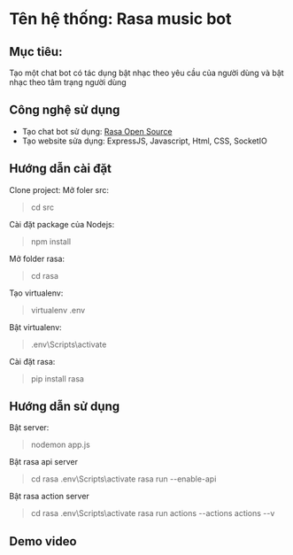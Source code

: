 # Tên hệ thống: Rasa music bot
## Mục tiêu:
Tạo một chat bot có tác dụng bật nhạc theo yêu cầu của người dùng và bật nhạc theo tâm trạng người dùng
## Công nghệ sử dụng
* Tạo chat bot sử dụng: [Rasa Open Source](rasa.com)
* Tạo website sửa dụng: ExpressJS, Javascript, Html, CSS, SocketIO
## Hướng dẫn cài đặt
Clone project:
Mở foler src: 
> cd src

Cài đặt package của Nodejs: 
> npm install

Mở folder rasa: 
> cd rasa

Tạo virtualenv: 
> virtualenv .env

Bật virtualenv: 
> .env\Scripts\activate

Cài đặt rasa: 
> pip install rasa

## Hướng dẫn sử dụng
Bật server:
> nodemon app.js

Bật rasa api server
> cd rasa
> .env\Scripts\activate
> rasa run  --enable-api

Bật rasa action server
> cd rasa
> .env\Scripts\activate
> rasa run actions --actions actions --v

## Demo video

